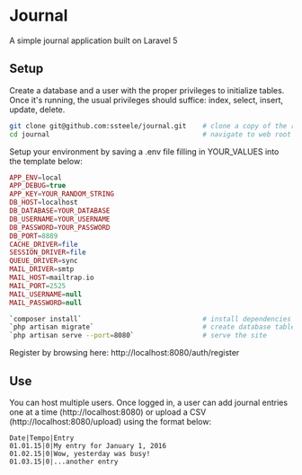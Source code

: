 # Journal

A simple journal application built on Laravel 5

## Setup

Create a database and a user with the proper privileges to initialize tables. Once it's running, the usual privileges should suffice: index, select, insert, update, delete.

```bash
git clone git@github.com:ssteele/journal.git    # clone a copy of the repo to your machine
cd journal                                      # navigate to web root using command-line
```

Setup your environment by saving a .env file filling in YOUR_VALUES into the template below:

```php
APP_ENV=local
APP_DEBUG=true
APP_KEY=YOUR_RANDOM_STRING
DB_HOST=localhost
DB_DATABASE=YOUR_DATABASE
DB_USERNAME=YOUR_USERNAME
DB_PASSWORD=YOUR_PASSWORD
DB_PORT=8889
CACHE_DRIVER=file
SESSION_DRIVER=file
QUEUE_DRIVER=sync
MAIL_DRIVER=smtp
MAIL_HOST=mailtrap.io
MAIL_PORT=2525
MAIL_USERNAME=null
MAIL_PASSWORD=null
```

```bash
`composer install`                              # install dependencies
`php artisan migrate`                           # create database tables
`php artisan serve --port=8080`                 # serve the site
```

Register by browsing here: http://localhost:8080/auth/register

## Use

You can host multiple users. Once logged in, a user can add journal entries one at a time (http://localhost:8080) or upload a CSV (http://localhost:8080/upload) using the format below:

```csv
Date|Tempo|Entry
01.01.15|0|My entry for January 1, 2016
01.02.15|0|Wow, yesterday was busy!
01.03.15|0|...another entry
```
